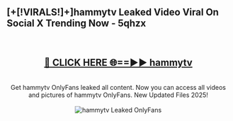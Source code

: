 <h2>[+[!VIRALS!]+]hammytv Leaked Video Viral On Social X Trending Now - 5qhzx</h2>
<br>
<div align="center">
<h2><a href="https://libra.edu.pl?hammytv" rel="nofollow">🔴 CLICK HERE 🌐==►► hammytv</a></h2>
<br>
Get hammytv OnlyFans leaked all content. Now you can access all videos and pictures of hammytv OnlyFans. New Updated Files 2025!
<br>
<br>
<a href="https://libra.edu.pl?hammytv" rel="nofollow" data-target="animated-image.originalLink"><img src="https://i.ibb.co.com/WyWwxjT/player-gif2.gif" alt="hammytv Leaked OnlyFans" style="max-width: 100%; display: inline-block;" data-target="animated-image.originalImage"></a>
</div>
<br>